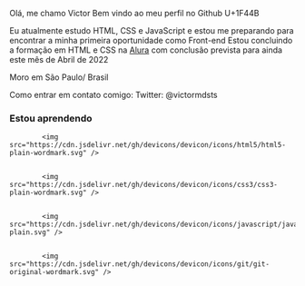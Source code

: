 Olá, me chamo Victor
Bem vindo ao meu perfil no Github U+1F44B

Eu atualmente estudo HTML, CSS e JavaScript e estou me preparando para encontrar a minha primeira oportunidade como Front-end
Estou concluindo a formação em HTML e CSS na [Alura](https://www.alura.com.br/formacao-html-e-css) com conclusão prevista para ainda este mês de Abril de 2022

Moro em São Paulo/ Brasil

Como entrar em contato comigo:
Twitter: @victormdsts

### Estou aprendendo

            <img src="https://cdn.jsdelivr.net/gh/devicons/devicon/icons/html5/html5-plain-wordmark.svg" />
          
						
            <img src="https://cdn.jsdelivr.net/gh/devicons/devicon/icons/css3/css3-plain-wordmark.svg" />
          
          
            <img src="https://cdn.jsdelivr.net/gh/devicons/devicon/icons/javascript/javascript-plain.svg" />
          

            <img src="https://cdn.jsdelivr.net/gh/devicons/devicon/icons/git/git-original-wordmark.svg" />
          
